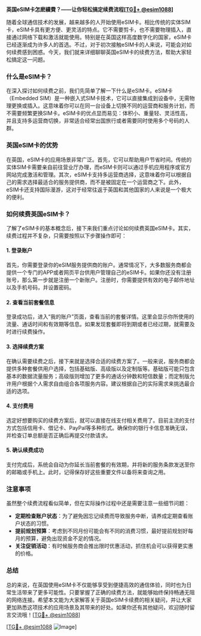 **英国eSIM卡怎麽續費？——让你轻松搞定续费流程[[TG💪+ @esim1088](https://t.me/s/esim1088)]**

随着全球通信技术的发展，越来越多的人开始使用eSIM卡。相比传统的实体SIM卡，eSIM卡具有更方便、更灵活的特点。它不需要剪卡，也不需要物理插入，直接通过网络下载和激活就能使用。特别是在英国这样高度数字化的国家，eSIM卡已经逐渐成为许多人的首选。不过，对于初次接触eSIM卡的人来说，可能会对如何续费感到困惑。今天，我们就来详细聊聊英国eSIM卡的续费方法，帮助大家轻松搞定这一问题。

### 什么是eSIM卡？

在深入探讨如何续费之前，我们先简单了解一下什么是eSIM卡。eSIM卡（Embedded SIM）是一种嵌入式SIM卡技术，它可以直接集成到设备中，无需物理更换或插入。这意味着你可以在同一台设备上切换不同的运营商和服务计划，而不需要频繁更换SIM卡。eSIM卡的优点显而易见：体积小、重量轻、灵活性高，并且支持多运营商切换，非常适合经常出国旅行或者需要同时使用多个号码的人群。

### 英国eSIM卡的优势

在英国，eSIM卡的应用场景非常广泛。首先，它可以帮助用户节省时间。传统的实体SIM卡需要亲自前往营业厅办理，而eSIM卡则可以通过手机应用程序或官方网站完成激活和管理。其次，eSIM卡支持多运营商选择，这意味着你可以根据自己的需求选择最适合的服务提供商，而不是被固定在一个运营商之下。此外，eSIM卡还支持国际漫游，这对于经常往返于英国和其他国家的人来说是一个极大的便利。

### 如何续费英国eSIM卡？

了解了eSIM卡的基本概念后，接下来我们重点讨论如何续费英国eSIM卡。其实，续费过程并不复杂，只需要按照以下步骤操作即可：

#### 1. 登录账户

首先，你需要登录你的eSIM服务提供商的账户。通常情况下，大多数服务商都会提供一个专门的APP或者网页平台供用户管理自己的eSIM卡。如果你还没有注册账号，那么第一步就是注册一个新账户。注册时，你需要提供有效的电子邮件地址以及手机号码，并设置密码。

#### 2. 查看当前套餐信息

登录成功后，进入“我的账户”页面，查看当前的套餐详情。这里会显示你所使用的流量、通话时间和有效期等信息。如果发现套餐即将到期或者已经过期，就需要及时进行续费操作。

#### 3. 选择续费方案

在确认需要续费之后，接下来就是选择合适的续费方案了。一般来说，服务商都会提供多种套餐供用户选择，包括基础版、高级版以及定制版等。基础版可能只包含基本的数据流量服务；高级版则增加了更多的通话分钟数和短信数量；而定制版允许用户根据个人需求自由组合各项服务内容。建议根据自己的实际需求来挑选最合适的选项。

#### 4. 支付费用

选定好想要购买的续费方案后，就可以直接在线支付相关费用了。目前主流的支付方式包括信用卡、借记卡、PayPal等多种形式。确保你的银行卡信息准确无误，并检查订单总额是否正确后再提交付款请求。

#### 5. 确认续费成功

支付完成后，系统会自动为你延长当前套餐的有效期，并将新的服务条款发送至你的邮箱或手机上。此时，记得保存好这些重要文件以备将来查询之用。

### 注意事项

虽然整个续费流程看似简单，但在实际操作过程中还是需要注意一些细节问题：

- **定期检查账户状态**：为了避免因忘记续费而导致服务中断，请养成定期查看账户状态的习惯。
- **提前规划预算**：考虑到不同月份可能会有不同的消费习惯，最好提前规划好每月的预算，避免出现资金不足的情况。
- **关注促销活动**：有时候服务商会推出限时优惠活动，抓住机会可以获得更实惠的价格。

### 总结

总的来说，在英国使用eSIM卡不仅能够享受到便捷高效的通信体验，同时也为日常生活带来了更多可能性。只要掌握了正确的续费方法，就能够始终保持畅通无阻的网络连接。希望本文能为大家解答关于英国eSIM卡续费的相关疑问，并让大家更加熟悉这项技术的应用场景及其带来的好处。如果你还有其他疑问，欢迎随时留言交流哦！[[TG💪+ @esim1088](https://t.me/s/esim1088)]

[[TG💪+ @esim1088](https://t.me/s/esim1088) ![Image](https://i.postimg.cc/4NQfJmqS/Snipaste-2025-05-13-00-14-12.png)]